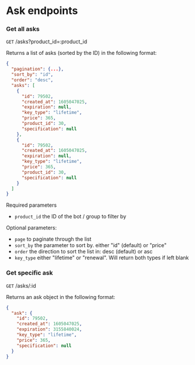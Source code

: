 # Ask endpoints

### Get all asks 
`GET` /asks?product_id=:product_id

Returns a list of asks (sorted by the ID) in the following format:
```json
{
  "pagination": {...},
  "sort_by": "id",
  "order": "desc",
  "asks": [
    {
      "id": 79502,
      "created_at": 1605047025,
      "expiration": null,
      "key_type": "lifetime",
      "price": 365,
      "product_id": 30,
      "specification": null
    },
    {
      "id": 79502,
      "created_at": 1605047025,
      "expiration": null,
      "key_type": "lifetime",
      "price": 365,
      "product_id": 30,
      "specification": null
    }
  ]
}
```

Required parameters
- `product_id` the ID of the bot / group to filter by

Optional parameters:
- `page` to paginate through the list
- `sort_by` the parameter to sort by. either "id" (default) or "price"
- `order` the direction to sort the list in: desc (default) or asc
- `key_type` either "lifetime" or "renewal". Will return both types if left blank

### Get specific ask
`GET` /asks/:id

Returns an ask object in the following format:
```json
{
  "ask": {
    "id": 79502,
    "created_at": 1605047025,
    "expiration": 3155840024,
    "key_type": "lifetime",
    "price": 365,
    "specification": null
  }
}
```